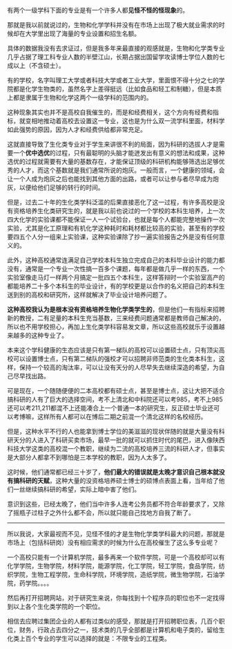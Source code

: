 <p>有两个一级学科下面的专业是有一个许多人都<b>见怪不怪的怪现象</b>的。</p><p>那就是我以前就说过的，生物和化学学科并没有在市场上出现了极大就业需求的时候却在大学里出现了海量的专业设置和招生名额。</p><p>具体的数据我没有去求证过，但是我多年来最直接的观感就是，生物和化学类专业几乎占据了理工科专业人数的半壁江山，长期占据出国留学攻读博士学位人数的七成以上（不含硕士）。</p><p>有的学校，名字叫理工大学或者科技大学或者工业大学，里面恨不得十分之七的学院都是化学生物类的，虽然名字上差得挺远（比如食品和轻工和制糖），但是本质上都是隶属于生物和化学这两个一级学科的范围内的。</p><p>这种现象其实也并不是高校自我催生的，而是和经费相关，这个方向有经费和指标，就变相地推动着高校去设置这一专业，这也是为什么双一流学科里面，材料学如此强势的原因，因为人才和经费供给都非常充足。</p><p>这就直接导致了生化类专业对于学生来讲很不利的局面，因为科研的选拔人才是需要一个<b>优中选优</b>的过程，只有最聪明的头脑才能迸发出有意义的想法和成果，这种选优的过程就需要有大量的基数存在，才能保证顶级的科研机构能够筛选出足够优秀的人才，而这个基数就是我们通常所说的炮灰。一般而言，一个健康的领域，会让一个人成为炮灰之后也能找到其他方面的出路，或者可以让参与者尽早成为炮灰，以便给他们足够的转行的时间。</p><p>但是，过去二十年的生化类学科泛滥的后果直接恶化了这一过程，有许多高校是没有资格培养生化类研究生的，就是我以前也说过的一个学校的本科生培养，上一次四大化学的实验课都不能保证一人一个试验台，也就是每个人都能完整地操作一次实验，尤其是化工原理和有机化学这种耗时和耗材都比较高的实验，甚至有的学校要四五个人分一组来上实验课，这种实验课除了抄一遍实验报告之外是没有任何意义的。</p><p>此外，这种高校通常连满足自己学校本科生独立完成自己的本科毕业设计的能力都没有，通常是一个专业一次性搞一百多个课题，每年都是做几乎一样的东西，一个实验室像走马灯一样两个月搞定一批四五个本科生，这样答辩时一个实验室高产的都能培养二十多个本科生的毕业设计，有的学校更是以合作的名义把自己的本科生送到别的高校和研究所，这样就解决了毕业设计培养问题了。</p><p><b>这种高校我认为是根本没有资格培养生物化学类学生的</b>，但是他们一有指标来招聘新的教授，二有足量的本科生充当基数，三来经费问题通常都是教师自己解决的，所以也不用学校担心，再加上生化类学科容易发文章，所以这些高校就乐于设置越来越多的这种专业了。</p><p>本来这个学科健康的生态应该是只有第一梯队的高校可以设置硕士点，只有顶尖高校可以设置博士点，只有第二梯队的强校才可以招聘非师范类的生化类本科生，这样，保持一个较高的淘汰率，可以让没有天分的人尽早失去继续深造的希望，为自己尽早找出路。</p><p>可是现在，一个随随便便的二本高校都有硕士点，甚至是博士点，这让大把不适合搞科研的人有了巨大的选择空间，考不上清北和中科院还可以考985，考不上985还可以考211,211都混不上还能凑合上一个普通一本的研究生，反正硕士毕业还可以考博嘛，这样所有人都可以在博后二期之前混一个清北这样的名校经历。</p><p>但是，这种水平不行的人也能拿到博士学位的美滋滋的现状伴随的就是大量没有科研天分的人进入了科研买卖市场，最早一批的就可以抓住时代的尾巴，进入像陕西科技大学这类的高校混一个教职，继续为二流的高校培养三流的科研人才，但事实是大部分人都拿不到哪怕是三本学校的教职，因为人太多了。</p><p>这时候，他们通常都已经三十岁了，<b>他们最大的错误就是太晚才意识自己根本就没有搞科研的天赋</b>，这种大量的没资格培养硕士博士的硕博点表面上看，当年给了他们一丝继续搞科研的希望，实际上暗中害了他们。</p><p>意识到这些，已经太晚了，他们当中许多人连考公务员都不符合年龄要求了，又除了摇瓶子过柱子之外什么都不会，所以就只能自己找地方自我了断了。</p><hr/><p>所以我说，大家最视而不见，见怪不怪的才是生物化学类学科最大的问题，那就是市场上（包括科研岗）没有相应需求的时候为什么在高校催生了这么多专业呢？</p><p>一个高校只能有一个计算机学院，最多再来一个软件学院，可是一个高校却可以有化学学院，生物学院，材料学院，能源学院，化工学院，轻工学院，食品学院，纺织学院，生物工程学院，生命科学院，环境学院，造纸学院，微生物学院，石油学院，药学院。。。。</p><p>然后再打开招聘网站，对于研究生来说，你每找到十个程序员的职位也不一定找得到以上各个生化类学院的一个职位。</p><p>相信去应聘过集团企业的人都有过类似的感受，那就是打开招聘职位表，几百个职位，财务，行政占去四分之一，技术类的几乎全部都是计算机和电子类的，留给生化类上百个专业的学生可以选择的就是：不限专业的工程类。</p>